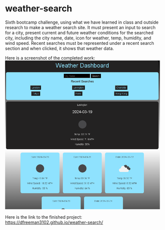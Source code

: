 # weather-search
Sixth bootcamp challenge, using what we have learned in class and outside research to make a
weather search site. It must present an input to search for a city, present current and future weather
conditions for the searched city, including the city name, date, icon for weather, temp, humidity, and wind speed. Recent searches must be represented under a recent search section and when clicked, it shows that weather data.

Here is a screenshot of the completed work:
![alt text](<assets/imgs/Screenshot 2024-03-18 221039.png>)

Here is the link to the finished project:
https://dfreeman3102.github.io/weather-search/
